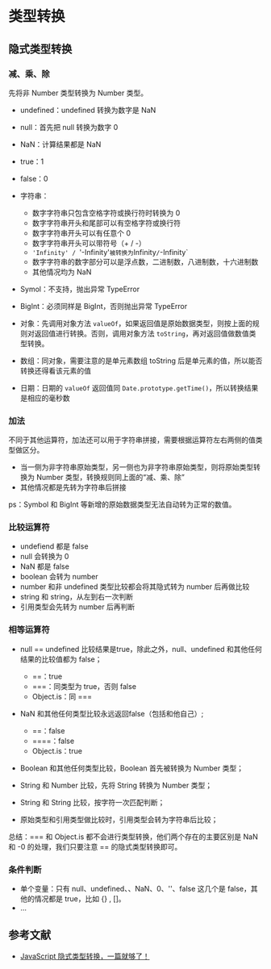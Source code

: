 
# 类型转换

## 隐式类型转换

### 减、乘、除

先将非 Number 类型转换为 Number 类型。

- undefined：undefined 转换为数字是 NaN
- null：首先把 null 转换为数字 0
- NaN：计算结果都是 NaN
- true：1
- false：0
- 字符串：

    - 数字字符串只包含空格字符或换行符时转换为 0
    - 数字字符串开头和尾部可以有空格字符或换行符
    - 数字字符串开头可以有任意个 0
    - 数字字符串开头可以带符号（+ / -）
    - `'Infinity' / `'-Infinity'` 被转换为 `Infinity` / `-Infinity`
    - 数字字符串的数字部分可以是浮点数，二进制数，八进制数，十六进制数
    - 其他情况均为 NaN

- Symol：不支持，抛出异常 TypeError
- BigInt：必须同样是 BigInt，否则抛出异常 TypeError
- 对象：先调用对象方法 `valueOf`，如果返回值是原始数据类型，则按上面的规则对返回值进行转换。否则，调用对象方法 `toString`，再对返回值做数值类型转换。
- 数组：同对象，需要注意的是单元素数组 toString 后是单元素的值，所以能否转换还得看该元素的值
- 日期：日期的 `valueOf` 返回值同 `Date.prototype.getTime()`，所以转换结果是相应的毫秒数

### 加法

不同于其他运算符，加法还可以用于字符串拼接，需要根据运算符左右两侧的值类型做区分。

- 当一侧为非字符串原始类型，另一侧也为非字符串原始类型，则将原始类型转换为 Number 类型，转换规则同上面的“减、乘、除”
- 其他情况都是先转为字符串后拼接

ps：Symbol 和 BigInt 等新增的原始数据类型无法自动转为正常的数值。

### 比较运算符

- undefiend 都是 false
- null 会转换为 0
- NaN 都是 false
- boolean 会转为 number
- number 和非 undefined 类型比较都会将其隐式转为 number 后再做比较
- string 和 string，从左到右一次判断
- 引用类型会先转为 number 后再判断

### 相等运算符

- null == undefined 比较结果是true，除此之外，null、undefined 和其他任何结果的比较值都为 false；

    - ==：true
    - ===：同类型为 true，否则 false
    - Object.is：同 ===

- NaN 和其他任何类型比较永远返回false（包括和他自己）;

    - ==：false
    - ====：false
    - Object.is：true

- Boolean 和其他任何类型比较，Boolean 首先被转换为 Number 类型；
- String 和 Number 比较，先将 String 转换为 Number 类型；
- String 和 String 比较，按字符一次匹配判断；
- 原始类型和引用类型做比较时，引用类型会转为字符串后比较；

总结：=== 和 Object.is 都不会进行类型转换，他们两个存在的主要区别是 NaN 和 -0 的处理，我们只要注意 == 的隐式类型转换即可。

### 条件判断

- 单个变量：只有 null、undefined、、NaN、0、''、false 这几个是 false，其他的情况都是 true，比如 {} , []。
- ...

## 参考文献

- [JavaScript 隐式类型转换，一篇就够了！](https://chinese.freecodecamp.org/news/javascript-implicit-type-conversion/)


